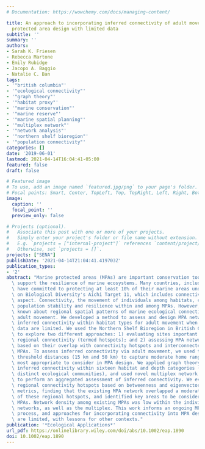 ```yaml
---
# Documentation: https://wowchemy.com/docs/managing-content/

title: An approach to incorporating inferred connectivity of adult movement into marine
  protected area design with limited data
subtitle: ''
summary: ''
authors:
- Sarah K. Friesen
- Rebecca Martone
- Emily Rubidge
- Jacopo A. Baggio
- Natalie C. Ban
tags:
- '"british columbia"'
- '"ecological connectivity"'
- '"graph theory"'
- '"habitat proxy"'
- '"marine conservation"'
- '"marine reserve"'
- '"marine spatial planning"'
- '"multiplex network"'
- '"network analysis"'
- '"northern shelf bioregion"'
- '"population connectivity"'
categories: []
date: '2019-06-01'
lastmod: 2021-04-14T16:04:41-05:00
featured: false
draft: false

# Featured image
# To use, add an image named `featured.jpg/png` to your page's folder.
# Focal points: Smart, Center, TopLeft, Top, TopRight, Left, Right, BottomLeft, Bottom, BottomRight.
image:
  caption: ''
  focal_point: ''
  preview_only: false

# Projects (optional).
#   Associate this post with one or more of your projects.
#   Simply enter your project's folder or file name without extension.
#   E.g. `projects = ["internal-project"]` references `content/project/deep-learning/index.md`.
#   Otherwise, set `projects = []`.
projects: ["SENA"]
publishDate: '2021-04-14T21:04:41.419703Z'
publication_types:
- '2'
abstract: "Marine protected areas (MPAs) are important conservation tools that can\
  \ support the resilience of marine ecosystems. Many countries, including Canada,\
  \ have committed to protecting at least 10% of their marine areas under the Convention\
  \ on Biological Diversity's Aichi Target 11, which includes connectivity as a key\
  \ aspect. Connectivity, the movement of individuals among habitats, can enhance\
  \ population stability and resilience within and among MPAs. However, little is\
  \ known about regional spatial patterns of marine ecological connectivity, particularly\
  \ adult movement. We developed a method to assess and design MPA networks that maximize\
  \ inferred connectivity within habitat types for adult movement when ecological\
  \ data are limited. We used the Northern Shelf Bioregion in British Columbia, Canada,\
  \ to explore two different approaches: 1) evaluating sites important for inferred\
  \ regional connectivity (termed hotspots); and 2) assessing MPA network configurations\
  \ based on their overlap with connectivity hotspots and interconnectedness between\
  \ MPAs. To assess inferred connectivity via adult movement, we used two different\
  \ threshold distances (15 km and 50 km) to capture moderate home ranges, which are\
  \ most appropriate to consider in MPA design. We applied graph theory to assess\
  \ inferred connectivity within sixteen habitat and depth categories (proxies for\
  \ distinct ecological communities), and used novel multiplex network methodologies\
  \ to perform an aggregated assessment of inferred connectivity. We evaluated inferred\
  \ regional connectivity hotspots based on betweenness and eigenvector centrality\
  \ metrics, finding that the existing MPA network overlapped a moderate proportion\
  \ of these regional hotspots, and identified key areas to be considered as candidate\
  \ MPAs. Network density among existing MPAs was low within the individual habitat\
  \ networks, as well as the multiplex. This work informs an ongoing MPA planning\
  \ process, and approaches for incorporating connectivity into MPA design when data\
  \ are limited, with lessons for other contexts."
publication: '*Ecological Applications*'
url_pdf: https://onlinelibrary.wiley.com/doi/abs/10.1002/eap.1890
doi: 10.1002/eap.1890
---
```

